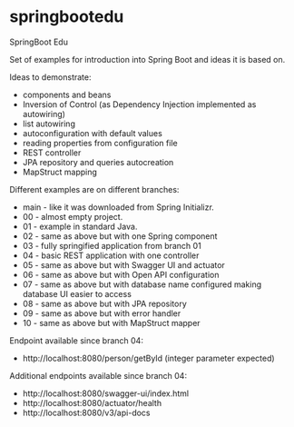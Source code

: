 # springbootedu
SpringBoot Edu

Set of examples for introduction into Spring Boot and ideas it is based on.

Ideas to demonstrate:
* components and beans
* Inversion of Control (as Dependency Injection implemented as autowiring)
* list autowiring
* autoconfiguration with default values
* reading properties from configuration file
* REST controller
* JPA repository and queries autocreation
* MapStruct mapping

Different examples are on different branches:
* main - like it was downloaded from Spring Initializr.
* 00 - almost empty project.
* 01 - example in standard Java.
* 02 - same as above but with one Spring component
* 03 - fully springified application from branch 01
* 04 - basic REST application with one controller
* 05 - same as above but with Swagger UI and actuator
* 06 - same as above but with Open API configuration
* 07 - same as above but with database name configured making database UI easier to access
* 08 - same as above but with JPA repository
* 09 - same as above but with error handler
* 10 - same as above but with MapStruct mapper

Endpoint available since branch 04:
* http://localhost:8080/person/getById (integer parameter expected) 

Additional endpoints available since branch 04:
* http://localhost:8080/swagger-ui/index.html
* http://localhost:8080/actuator/health
* http://localhost:8080/v3/api-docs
